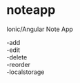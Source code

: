 # noteapp
Ionic/Angular Note App <br />

-add <br />
-edit <br />
-delete <br />
-reorder <br />
-localstorage <br />
